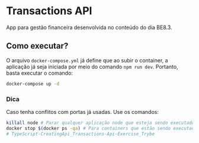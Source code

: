 # Transactions API

App para gestão financeira desenvolvida no conteúdo do dia BE8.3.

## Como executar?

O arquivo `docker-compose.yml` já define que ao subir o container, a aplicação já seja iniciada por meio do comando `npm run dev`. Portanto, basta executar o comando:

```bash
docker-compose up -d
```

### Dica

Caso tenha conflitos com portas já usadas. Use os comandos:

```bash
killall node # Parar qualquer aplicação node que esteja sendo executados na máquina!
docker stop $(docker ps -qa) # Para containers que estão sendo executados!
# TypeScript-CreatingApi_Transactions-Api-Exercise_Trybe
